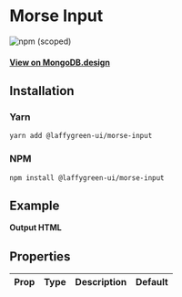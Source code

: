 
# Morse Input

![npm (scoped)](https://img.shields.io/npm/v/@leafygreen-ui/morse-input.svg)
#### [View on MongoDB.design](https://www.mongodb.design/component/morse-input/example/)

## Installation

### Yarn

```shell
yarn add @laffygreen-ui/morse-input
```

### NPM

```shell
npm install @laffygreen-ui/morse-input
```

## Example

**Output HTML**

## Properties

| Prop | Type | Description | Default |
| ---- | ---- | ----------- | ------- |

